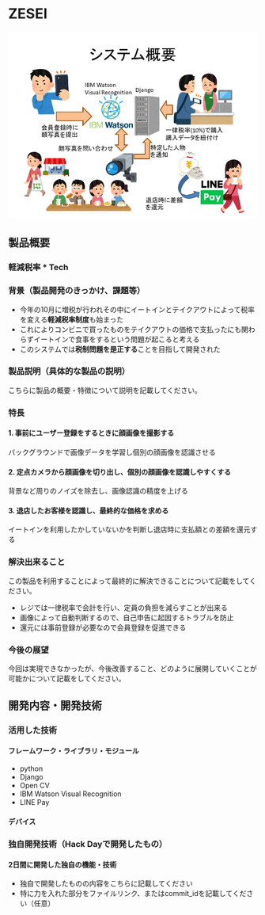 # ZESEI

[![ZESEI](image.jpg)](https://www.youtube.com/watch?v=G5rULR53uMk)

## 製品概要
### 軽減税率 * Tech

### 背景（製品開発のきっかけ、課題等）
- 今年の10月に増税が行われその中にイートインとテイクアウトによって税率を変える**軽減税率制度**も始まった
- これによりコンビニで買ったものをテイクアウトの価格で支払ったにも関わらずイートインで食事をするという問題が起こると考える
- このシステムでは**税制問題を是正する**ことを目指して開発された

### 製品説明（具体的な製品の説明）
こちらに製品の概要・特徴について説明を記載してください。

### 特長

#### 1. 事前にユーザー登録をするときに顔画像を撮影する
バックグラウンドで画像データを学習し個別の顔画像を認識させる

#### 2. 定点カメラから顔画像を切り出し、個別の顔画像を認識しやすくする
背景など周りのノイズを除去し、画像認識の精度を上げる

#### 3. 退店したお客様を認識し、最終的な価格を求める
イートインを利用したかしていないかを判断し退店時に支払額との差額を還元する

### 解決出来ること
この製品を利用することによって最終的に解決できることについて記載をしてください。
- レジでは一律税率で会計を行い、定員の負担を減らすことが出来る
- 画像によって自動判断するので、自己申告に起因するトラブルを防止
- 還元には事前登録が必要なので会員登録を促進できる

### 今後の展望
今回は実現できなかったが、今後改善すること、どのように展開していくことが可能かについて記載をしてください。


## 開発内容・開発技術
### 活用した技術

#### フレームワーク・ライブラリ・モジュール
- python
- Django
- Open CV
- IBM Watson Visual Recognition
- LINE Pay

#### デバイス



### 独自開発技術（Hack Dayで開発したもの）
#### 2日間に開発した独自の機能・技術
* 独自で開発したものの内容をこちらに記載してください
* 特に力を入れた部分をファイルリンク、またはcommit_idを記載してください（任意）
